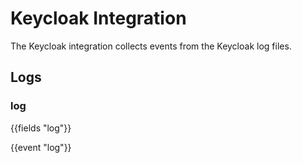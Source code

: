 # Keycloak Integration

The Keycloak integration collects events from the Keycloak log files.

## Logs

### log

{{fields "log"}}

{{event "log"}}